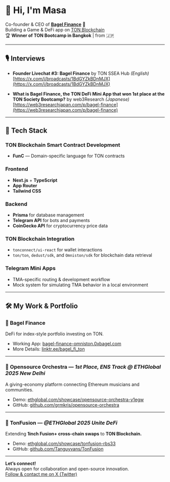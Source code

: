 # 👋 Hi, I'm Masa  
Co-founder & CEO of [**Bagel Finance**](https://bagel-finance-omniston.0xbagel.com/) 🥯  
Building a Game & DeFi app on [TON Blockchain](https://ton.org)  
🏆 **Winner of TON Bootcamp in Bangkok** | from 🇯🇵

---

## 🎙️ Interviews  

- **Founder Livechat #3: Bagel Finance** by TON SSEA Hub *(English)*  
  [https://x.com/i/broadcasts/1BdGYZkBDnMJX](https://x.com/i/broadcasts/1BdGYZkBDnMJX)

- **What is Bagel Finance, the TON DeFi Mini App that won 1st place at the TON Society Bootcamp?** by web3Research *(Japanese)*  
  [https://web3researchjapan.com/p/bagel-finance](https://web3researchjapan.com/p/bagel-finance)

---

## 🚀 Tech Stack  

### TON Blockchain Smart Contract Development
- **FunC** — Domain-specific language for TON contracts

### Frontend
- **Next.js** + **TypeScript**
- **App Router**
- **Tailwind CSS**

### Backend
- **Prisma** for database management  
- **Telegram API** for bots and payments  
- **CoinGecko API** for cryptocurrency price data  

### TON Blockchain Integration
- `tonconnect/ui-react` for wallet interactions  
- `ton/ton`, `dedust/sdk`, and `Omniston/sdk` for blockchain data retrieval  

### Telegram Mini Apps
- TMA-specific routing & development workflow  
- Mock system for simulating TMA behavior in a local environment  

---

## 🛠️ My Work & Portfolio  

### 🥯 **Bagel Finance**  
DeFi for index-style portfolio investing on TON.  
- Working App: [bagel-finance-omniston.0xbagel.com](https://bagel-finance-omniston.0xbagel.com/)  
- More Details: [linktr.ee/bagel_fi_ton](https://linktr.ee/bagel_fi_ton)

---

### 🎵 **Opensource Orchestra** — *1st Place, ENS Track @ ETHGlobal 2025 New Delhi*  
A giving-economy platform connecting Ethereum musicians and communities.  
- Demo: [ethglobal.com/showcase/opensource-orchestra-y1egw](https://ethglobal.com/showcase/opensource-orchestra-y1egw)  
- GitHub: [github.com/grmkris/opensource-orchestra](https://github.com/grmkris/opensource-orchestra)

---

### 💎 **TonFusion** — *@ETHGlobal 2025 Unite DeFi*  
Extending **1inch Fusion+ cross-chain swaps** to **TON Blockchain.**  
- Demo: [ethglobal.com/showcase/tonfusion-rbs33](https://ethglobal.com/showcase/tonfusion-rbs33)  
- GitHub: [github.com/Tanguyvans/TonFusion](https://github.com/Tanguyvans/TonFusion/tree/main/)

---

**Let’s connect!**  
Always open for collaboration and open-source innovation.  
[Follow & contact me on X (Twitter)](https://x.com/Masashi_Ono0611/)
